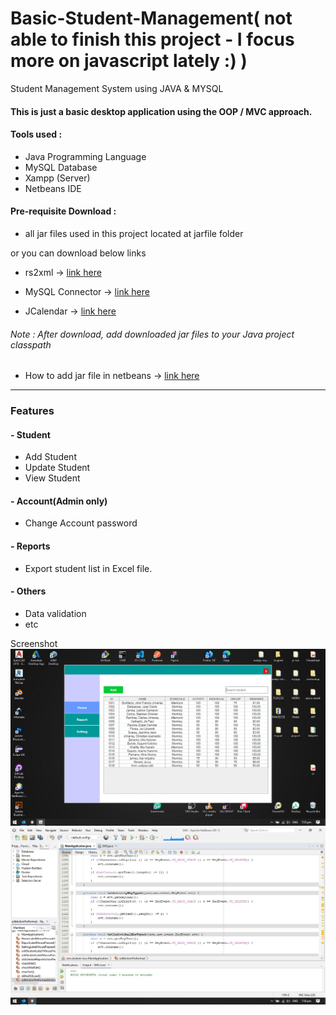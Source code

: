 # Basic-Student-Management( not able to finish this project - I focus more on javascript lately :) )
Student Management System using JAVA &amp; MYSQL

#### This is just a basic desktop application using the OOP / MVC approach.
#### Tools used :
  - Java Programming Language
  - MySQL Database
  - Xampp (Server)
  - Netbeans IDE
#### Pre-requisite Download :

  - all jar files used in this project located at jarfile folder
  
  or you can download below links

  - rs2xml -> [link here](https://hacksmile.com/rs2xml-jar-free-download/)

  - MySQL Connector -> [link here](https://repo1.maven.org/maven2/mysql/mysql-connector-java/8.0.16/mysql-connector-java-8.0.16.jar)

  - JCalendar -> [link here](https://toedter.com/jcalendar/)

###### Note : After download, add downloaded jar files to your Java project classpath

  - How to add jar file in netbeans -> [link here](https://www.youtube.com/watch?v=jsS_cRbNv3o)
----------------------------------------------------------
### Features 
  #### - Student
  - Add Student
  - Update Student
  - View Student
  #### - Account(Admin only)
  - Change Account password
  #### - Reports
  - Export student list in Excel file.
  #### - Others
  - Data validation
  - etc

Screenshot
![This is an image](/src/images/desktopappUi.jpg)
![This is an image](/src/images/codeUi.jpg)
